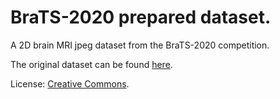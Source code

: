 # BraTS-2020 prepared dataset.

A 2D brain MRI jpeg dataset from the BraTS-2020 competition.

The original dataset can be found [here](https://www.kaggle.com/datasets/awsaf49/brats2020-training-data).

License: [Creative Commons](https://creativecommons.org/publicdomain/zero/1.0/).
